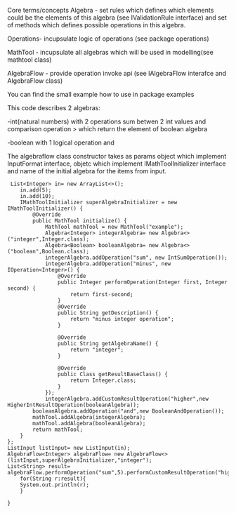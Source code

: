 Core terms/concepts
Algebra - set rules which defines which elements could be the elements of this algebra (see IValidationRule interface) and set of methods which defines possible operations in this algebra.

Operations- incupsulate logic of operations (see package operations)

MathTool - incupsulate all algebras which will be used in modelling(see mathtool class)

AlgebraFlow -  provide operation invoke api (see IAlgebraFlow interafce and AlgebraFlow class)

You can find the small example how to use in package examples

This code describes 2 algebras: 

-int(natural numbers) with 2 operations sum betwen 2 int values and comparison operation > which return the element of boolean algebra 

-boolean with 1 logical operation and 

The algebraflow class constructor takes as params object which implement InputFormat interface, objetc which implement IMathToolInitializer interface and name of the initial algebra for the items from input. 
    
     List<Integer> in= new ArrayList<>();
        in.add(5);
        in.add(10);
        IMathToolInitializer superAlgebraInitializer = new IMathToolInitializer() {
            @Override
            public MathTool initialize() {
                MathTool mathTool = new MathTool("example");
                Algebra<Integer> integerAlgebra= new Algebra<>("integer",Integer.class);
                Algebra<Boolean> booleanAlgebra= new Algebra<>("boolean",Boolean.class);
                integerAlgebra.addOperation("sum", new IntSumOperation());
                integerAlgebra.addOperation("minus", new IOperation<Integer>() {
                    @Override
                    public Integer performOperation(Integer first, Integer second) {
                        return first-second;
                    }
                    @Override
                    public String getDescription() {
                        return "minus integer operation";
                    }

                    @Override
                    public String getAlgebraName() {
                        return "integer";
                    }

                    @Override
                    public Class getResultBaseClass() {
                        return Integer.class;
                    }
                });
                integerAlgebra.addCustomResultOperation("higher",new HigherIntResultOperation(booleanAlgebra));
            booleanAlgebra.addOperation("and",new BooleanAndOperation());
            mathTool.addAlgebra(integerAlgebra);
            mathTool.addAlgebra(booleanAlgebra);
            return mathTool;
        }
    };
    ListInput listInput= new ListInput(in);
    AlgebraFlow<Integer> algebraFlow= new AlgebraFlow<>(listInput,superAlgebraInitializer,"integer");
    List<String> result= algebraFlow.performOperation("sum",5).performCustomResultOperation("higher",11).performOperation("and",true).collect();
        for(String r:result){
        System.out.println(r);
        }

    }
